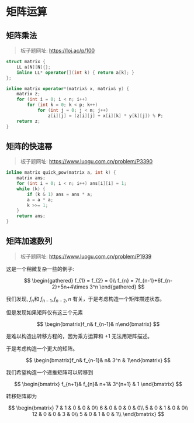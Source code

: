 # 矩阵运算

## 矩阵乘法

> 板子题网址: https://loj.ac/p/100

```cpp
struct matrix {
    LL a[N][N]{};
    inline LL* operator[](int k) { return a[k]; }
};

inline matrix operator*(matrix& x, matrix& y) {
    matrix z;
    for (int i = 0; i < n; i++)
        for (int k = 0; k < p; k++)
            for (int j = 0; j < m; j++)
                z[i][j] = (z[i][j] + x[i][k] * y[k][j]) % P;
    return z;
}
```

## 矩阵的快速幂

> 板子题网址: https://www.luogu.com.cn/problem/P3390

```cpp
inline matrix quick_pow(matrix a, int k) {
    matrix ans;
    for (int i = 0; i < n; i++) ans[i][i] = 1;
    while (k) {
        if (k & 1) ans = ans * a;
        a = a * a;
        k >>= 1;
    }
    return ans;
}
```

## 矩阵加速数列

> 板子题网址: https://www.luogu.com.cn/problem/P1939

这是一个稍微复杂一些的例子:

$$
\begin{gathered}
f_{1} = f_{2} = 0\\
f_{n} = 7f_{n-1}+6f_{n-2}+5n+4\times 3^n
\end{gathered}
$$

我们发现, $f_{n}$和 $f_{n-1}, f_{n-2}, n$ 有关，于是考虑构造一个矩阵描述状态。

但是发现如果矩阵仅有这三个元素

$$
\begin{bmatrix}f_n& f_{n-1}& n\end{bmatrix}
$$

是难以构造出转移方程的，因为乘方运算和 $+1$ 无法用矩阵描述。

于是考虑构造一个更大的矩阵。

$$
\begin{bmatrix}f_n& f_{n-1}& n& 3^n & 1\end{bmatrix}
$$

我们希望构造一个递推矩阵可以转移到

$$
\begin{bmatrix}
f_{n+1}& f_{n}& n+1& 3^{n+1} & 1
\end{bmatrix}
$$

转移矩阵即为

$$
\begin{bmatrix}
7  & 1 & 0 & 0 & 0\\
6  & 0 & 0 & 0 & 0\\
5  & 0 & 1 & 0 & 0\\
12 & 0 & 0 & 3 & 0\\
5  & 0 & 1 & 0 & 1\\
\end{bmatrix}
$$
